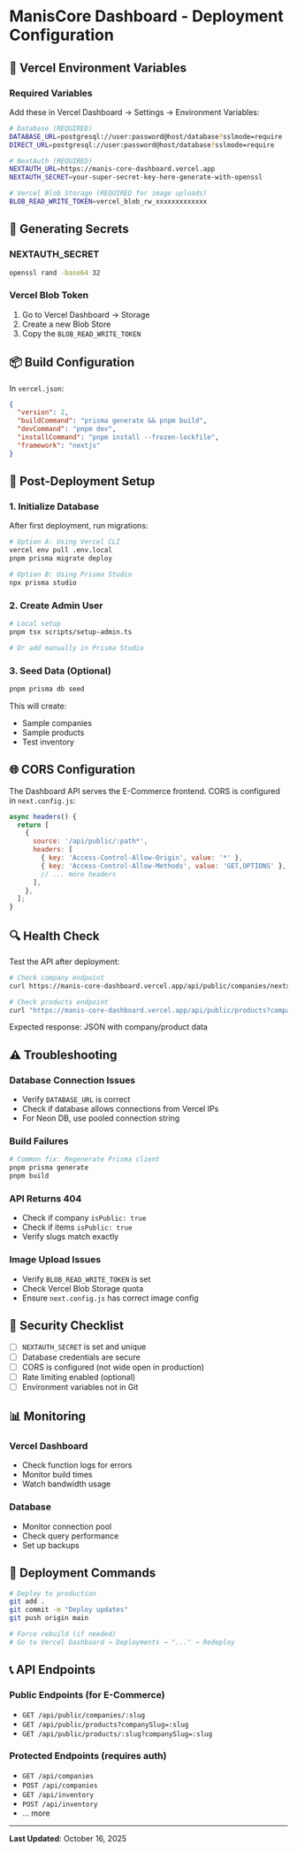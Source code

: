 # ManisCore Dashboard - Deployment Configuration

## 🚀 Vercel Environment Variables

### Required Variables

Add these in Vercel Dashboard → Settings → Environment Variables:

```bash
# Database (REQUIRED)
DATABASE_URL=postgresql://user:password@host/database?sslmode=require
DIRECT_URL=postgresql://user:password@host/database?sslmode=require

# NextAuth (REQUIRED)
NEXTAUTH_URL=https://manis-core-dashboard.vercel.app
NEXTAUTH_SECRET=your-super-secret-key-here-generate-with-openssl

# Vercel Blob Storage (REQUIRED for image uploads)
BLOB_READ_WRITE_TOKEN=vercel_blob_rw_xxxxxxxxxxxxx
```

## 🔑 Generating Secrets

### NEXTAUTH_SECRET
```bash
openssl rand -base64 32
```

### Vercel Blob Token
1. Go to Vercel Dashboard → Storage
2. Create a new Blob Store
3. Copy the `BLOB_READ_WRITE_TOKEN`

## 📦 Build Configuration

In `vercel.json`:

```json
{
  "version": 2,
  "buildCommand": "prisma generate && pnpm build",
  "devCommand": "pnpm dev",
  "installCommand": "pnpm install --frozen-lockfile",
  "framework": "nextjs"
}
```

## 🔧 Post-Deployment Setup

### 1. Initialize Database

After first deployment, run migrations:

```bash
# Option A: Using Vercel CLI
vercel env pull .env.local
pnpm prisma migrate deploy

# Option B: Using Prisma Studio
npx prisma studio
```

### 2. Create Admin User

```bash
# Local setup
pnpm tsx scripts/setup-admin.ts

# Or add manually in Prisma Studio
```

### 3. Seed Data (Optional)

```bash
pnpm prisma db seed
```

This will create:
- Sample companies
- Sample products
- Test inventory

## 🌐 CORS Configuration

The Dashboard API serves the E-Commerce frontend. CORS is configured in `next.config.js`:

```javascript
async headers() {
  return [
    {
      source: '/api/public/:path*',
      headers: [
        { key: 'Access-Control-Allow-Origin', value: '*' },
        { key: 'Access-Control-Allow-Methods', value: 'GET,OPTIONS' },
        // ... more headers
      ],
    },
  ];
}
```

## 🔍 Health Check

Test the API after deployment:

```bash
# Check company endpoint
curl https://manis-core-dashboard.vercel.app/api/public/companies/nextx

# Check products endpoint
curl "https://manis-core-dashboard.vercel.app/api/public/products?companySlug=nextx&page=1&limit=10"
```

Expected response: JSON with company/product data

## ⚠️ Troubleshooting

### Database Connection Issues
- Verify `DATABASE_URL` is correct
- Check if database allows connections from Vercel IPs
- For Neon DB, use pooled connection string

### Build Failures
```bash
# Common fix: Regenerate Prisma client
pnpm prisma generate
pnpm build
```

### API Returns 404
- Check if company `isPublic: true`
- Check if items `isPublic: true`
- Verify slugs match exactly

### Image Upload Issues
- Verify `BLOB_READ_WRITE_TOKEN` is set
- Check Vercel Blob Storage quota
- Ensure `next.config.js` has correct image config

## 🔐 Security Checklist

- [ ] `NEXTAUTH_SECRET` is set and unique
- [ ] Database credentials are secure
- [ ] CORS is configured (not wide open in production)
- [ ] Rate limiting enabled (optional)
- [ ] Environment variables not in Git

## 📊 Monitoring

### Vercel Dashboard
- Check function logs for errors
- Monitor build times
- Watch bandwidth usage

### Database
- Monitor connection pool
- Check query performance
- Set up backups

## 🚀 Deployment Commands

```bash
# Deploy to production
git add .
git commit -m "Deploy updates"
git push origin main

# Force rebuild (if needed)
# Go to Vercel Dashboard → Deployments → "..." → Redeploy
```

## 📞 API Endpoints

### Public Endpoints (for E-Commerce)
- `GET /api/public/companies/:slug`
- `GET /api/public/products?companySlug=:slug`
- `GET /api/public/products/:slug?companySlug=:slug`

### Protected Endpoints (requires auth)
- `GET /api/companies`
- `POST /api/companies`
- `GET /api/inventory`
- `POST /api/inventory`
- ... more

---

**Last Updated**: October 16, 2025
